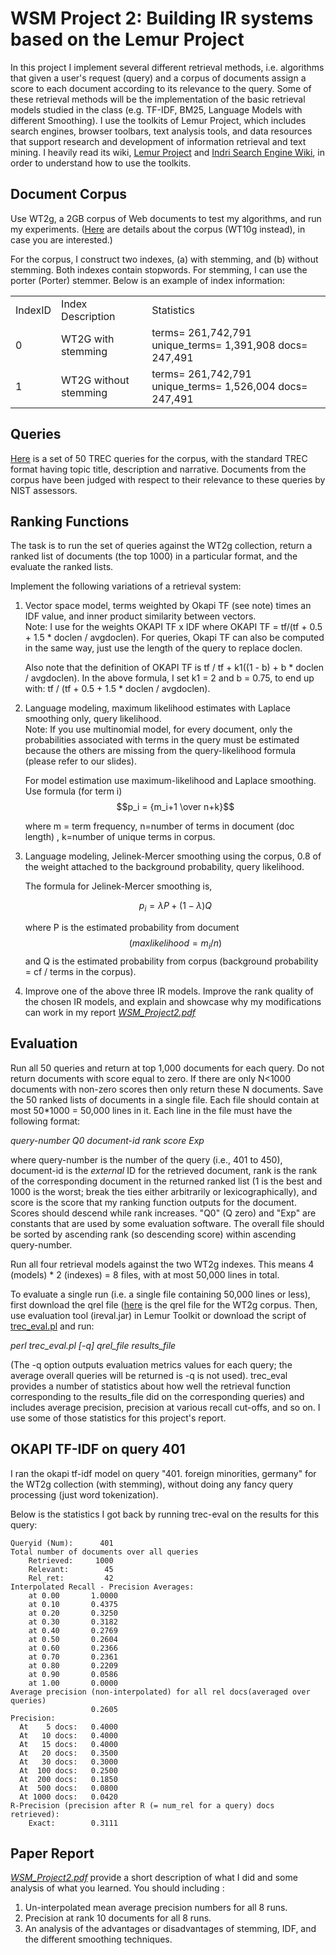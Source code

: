 # **WSM Project 2: Building IR systems based on the Lemur Project**

In this project I implement several different retrieval methods, i.e. algorithms that given a user's request (query) and a corpus of documents assign a score to each document according to its relevance to the query. Some of these retrieval methods will be the implementation of the basic retrieval models studied in the class (e.g. TF-IDF, BM25, Language Models with different Smoothing). I use the toolkits of Lemur Project, which includes search engines, browser toolbars, text analysis tools, and data resources that support research and development of information retrieval and text mining. I heavily read its wiki, [Lemur Project](http://www.lemurproject.org/) and [Indri Search Engine Wiki](http://sourceforge.net/p/lemur/wiki/Home/), in order to understand how to use the toolkits.  

## Document Corpus  
Use WT2g, a 2GB corpus of Web documents to test my algorithms, and run my experiments. ([Here](http://ir.dcs.gla.ac.uk/test_collections/wt10g.html) are details about the corpus (WT10g instead), in case you are interested.) 

For the corpus, I construct two indexes, (a) with stemming, and (b) without stemming. Both indexes contain stopwords. For stemming, I can use the porter (Porter) stemmer. Below is an example of index information:
<table>
  <tr>
    <td>IndexID</td>
    <td>Index Description</td>
    <td>Statistics</td>
  </tr>
  <tr>
    <td>0</td>
    <td>WT2G with stemming</td>
    <td>terms=   261,742,791 unique_terms=   1,391,908 docs=   247,491</td>
  </tr>
  <tr>
    <td>1</td>
    <td>WT2G without stemming</td>
    <td>terms=   261,742,791 unique_terms=   1,526,004 docs=   247,491</td>
  </tr>
</table>
  
## Queries  
[Here](https://wm5.nccu.edu.tw/base/10001/course/10026264/content/proj02/topics.401-450.txt) is a set of 50 TREC queries for the corpus, with the standard TREC format having topic title, description and narrative. Documents from the corpus have been judged with respect to their relevance to these queries by NIST assessors.

## Ranking Functions
The task is to run the set of queries against the WT2g collection, return a ranked list of documents (the top 1000) in a particular format, and the evaluate the ranked lists.  
  
Implement the following variations of a retrieval system:  

1. Vector space model, terms weighted by Okapi TF (see note) times an IDF value, and inner product similarity between vectors.  
Note: I use for the weights OKAPI TF x IDF where OKAPI TF = tf/(tf + 0.5 + 1.5 * doclen / avgdoclen). For queries, Okapi TF can also be computed in the same way, just use the length of the query to replace doclen.  
  
     Also note that the definition of OKAPI TF is tf / tf + k1((1 - b) + b * doclen / avgdoclen). In the above formula, I set k1 = 2 and b = 0.75, to end up with: tf / (tf + 0.5 + 1.5 * doclen / avgdoclen).  
  
2. Language modeling, maximum likelihood estimates with Laplace smoothing only, query likelihood.  
Note: If you use multinomial model, for every document, only the probabilities associated with terms in the query must be estimated because the others are missing from the query-likelihood formula (please refer to our slides).  

    For model estimation use maximum-likelihood and Laplace smoothing. Use formula (for term i)  
    $$p_i = {m_i+1 \over n+k}$$
  
    where m = term frequency, n=number of terms in document (doc length) , k=number of unique terms in corpus.  

3. Language modeling, Jelinek-Mercer smoothing using the corpus, 0.8 of the weight attached to the background probability, query likelihood.  
  
    The formula for Jelinek-Mercer smoothing is,  
 
    $$p_i = {\lambda P + (1-\lambda) Q}$$

    where P is the estimated probability from document $$(max likelihood = m_i/n)$$ and Q is the estimated probability from corpus (background probability = cf / terms in the corpus).

4. Improve one of the above three IR models. Improve the rank quality of the chosen IR models, and explain and showcase why my modifications can work in my report [ _WSM_Project2.pdf_](https://www.dropbox.com/s/1kscu4zbpo8zp54/WSM_Project2.pdf?dl=0)


## Evaluation
Run all 50 queries and return at top 1,000 documents for each query. Do not return documents with score equal to zero. If there are only N<1000 documents with non-zero scores then only return these N documents. Save the 50 ranked lists of documents in a single file. Each file should contain at most 50*1000 = 50,000 lines in it. Each line in the file must have the following format:

*query-number Q0 document-id rank score Exp*

where query-number is the number of the query (i.e., 401 to 450), document-id is the _external_ ID for the retrieved document, rank is the rank of the corresponding document in the returned ranked list (1 is the best and 1000 is the worst; break the ties either arbitrarily or lexicographically), and score is the score that my ranking function outputs for the document. Scores should descend while rank increases. "Q0" (Q zero) and "Exp" are constants that are used by some evaluation software. The overall file should be sorted by ascending rank (so descending score) within ascending query-number.  
  
Run all four retrieval models against the two WT2g indexes. This means 4 (models) * 2 (indexes) = 8 files, with at most 50,000 lines in total.  
  
To evaluate a single run (i.e. a single file containing 50,000 lines or less), first download the qrel file ([here](https://wm5.nccu.edu.tw/base/10001/course/10026264/content/proj02/qrels.401-450.txt) is the qrel file for the WT2g corpus. Then, use evaluation tool (ireval.jar) in Lemur Toolkit or download the script of [trec_eval.pl](https://wm5.nccu.edu.tw/base/10001/course/10026264/content/proj02/trec_eval.pl) and run:  
  
*perl trec_eval.pl [-q] qrel_file results_file*  
  
(The -q option outputs evaluation metrics values for each query; the average overall queries will be returned is -q is not used). trec_eval provides a number of statistics about how well the retrieval function corresponding to the results_file did on the corresponding queries) and includes average precision, precision at various recall cut-offs, and so on. I use some of those statistics for this project's report.  
  
## OKAPI TF-IDF on query 401  
I ran the okapi tf-idf model on query "401. foreign minorities, germany" for the WT2g collection (with stemming), without doing any fancy query processing (just word tokenization).  
  
Below is the statistics I got back by running trec-eval on the results for this query:  
```
Queryid (Num):      401
Total number of documents over all queries
    Retrieved:     1000
    Relevant:        45
    Rel_ret:         42
Interpolated Recall - Precision Averages:
    at 0.00       1.0000
    at 0.10       0.4375
    at 0.20       0.3250
    at 0.30       0.3182
    at 0.40       0.2769
    at 0.50       0.2604
    at 0.60       0.2366
    at 0.70       0.2361
    at 0.80       0.2209
    at 0.90       0.0586
    at 1.00       0.0000
Average precision (non-interpolated) for all rel docs(averaged over queries)
                  0.2605
Precision:
  At    5 docs:   0.4000
  At   10 docs:   0.4000
  At   15 docs:   0.4000
  At   20 docs:   0.3500
  At   30 docs:   0.3000
  At  100 docs:   0.2500
  At  200 docs:   0.1850
  At  500 docs:   0.0800
  At 1000 docs:   0.0420
R-Precision (precision after R (= num_rel for a query) docs retrieved):
    Exact:        0.3111
```
## Paper Report
[ _WSM_Project2.pdf_](https://www.dropbox.com/s/1kscu4zbpo8zp54/WSM_Project2.pdf?dl=0) provide a short description of what I did and some analysis of what you learned. You should including :  
1. Un-interpolated mean average precision numbers for all 8 runs.
2. Precision at rank 10 documents for all 8 runs.
3. An analysis of the advantages or disadvantages of stemming, IDF, and the different smoothing techniques.
